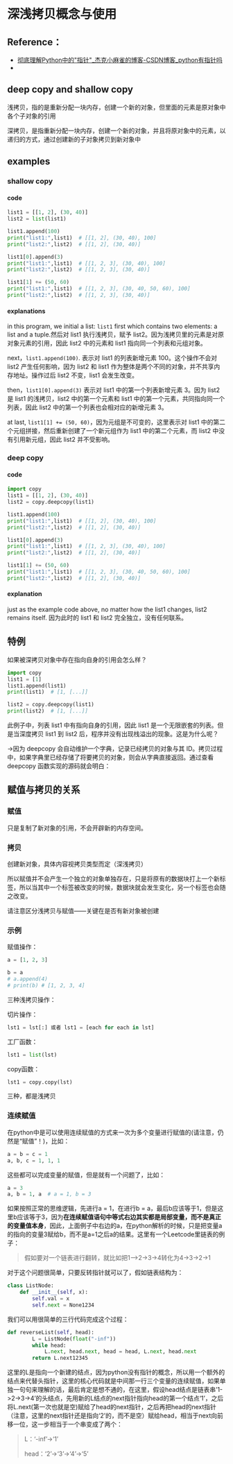 # 深浅拷贝概念与使用

## Reference：

- [彻底理解Python中的"指针"_杰克小麻雀的博客-CSDN博客_python有指针吗](https://blog.csdn.net/yushuaigee/article/details/96745994)
- 

## deep copy and shallow copy

浅拷贝，指的是重新分配一块内存，创建一个新的对象，但里面的元素是原对象中各个子对象的引用

深拷贝，是指重新分配一块内存，创建一个新的对象，并且将原对象中的元素，以递归的方式，通过创建新的子对象拷贝到新对象中

## examples

### shallow copy 

#### code

```python
list1 = [[1, 2], (30, 40)]
list2 = list(list1)

list1.append(100)
print("list1:",list1)  # [[1, 2], (30, 40), 100]
print("list2:",list2)  # [[1, 2], (30, 40)]

list1[0].append(3)
print("list1:",list1)  # [[1, 2, 3], (30, 40), 100]
print("list2:",list2)  # [[1, 2, 3], (30, 40)]

list1[1] += (50, 60)
print("list1:",list1)  # [[1, 2, 3], (30, 40, 50, 60), 100]
print("list2:",list2)  # [[1, 2, 3], (30, 40)]
```

#### explanations

in this program, we initial a list: `list1` first which contains two elements: a list and a tuple.然后对 list1 执行浅拷贝，赋予 list2。因为浅拷贝里的元素是对原对象元素的引用，因此 list2 中的元素和 list1 指向同一个列表和元组对象。

next，`list1.append(100)`. 表示对 list1 的列表新增元素 100。这个操作不会对 list2 产生任何影响，因为 list2 和 list1 作为整体是两个不同的对象，并不共享内存地址。操作过后 list2 不变，list1 会发生改变。

then，`list1[0].append(3)` 表示对 list1 中的第一个列表新增元素 3。因为 list2 是 list1 的浅拷贝，list2 中的第一个元素和 list1 中的第一个元素，共同指向同一个列表，因此 list2 中的第一个列表也会相对应的新增元素 3。

at last,  `list1[1] += (50, 60)`，因为元组是不可变的，这里表示对 list1 中的第二个元组拼接，然后重新创建了一个新元组作为 list1 中的第二个元素，而 list2 中没有引用新元组，因此 list2 并不受影响。

### deep copy

#### code

```python
import copy
list1 = [[1, 2], (30, 40)]
list2 = copy.deepcopy(list1)

list1.append(100)
print("list1:",list1)  # [[1, 2], (30, 40), 100]
print("list2:",list2)  # [[1, 2], (30, 40)]

list1[0].append(3)
print("list1:",list1)  # [[1, 2, 3], (30, 40), 100]
print("list2:",list2)  # [[1, 2], (30, 40)]

list1[1] += (50, 60)
print("list1:",list1)  # [[1, 2, 3], (30, 40, 50, 60), 100]
print("list2:",list2)  # [[1, 2], (30, 40)]
```

#### explanation

just as the example code above, no matter how the list1 changes, list2 remains itself. 因为此时的 list1 和 list2 完全独立，没有任何联系。



## 特例

如果被深拷贝对象中存在指向自身的引用会怎么样？

```python
import copy
list1 = [1]
list1.append(list1)
print(list1)  # [1, [...]]

list2 = copy.deepcopy(list1)
print(list2)  # [1, [...]]
```

此例子中，列表 list1 中有指向自身的引用，因此 list1 是一个无限嵌套的列表。但是当深度拷贝 list1 到 list2 后，程序并没有出现栈溢出的现象。这是为什么呢？

->因为 deepcopy 会自动维护一个字典，记录已经拷贝的对象与其 ID。拷贝过程中，如果字典里已经存储了将要拷贝的对象，则会从字典直接返回。通过查看 deepcopy 函数实现的源码就会明白：



## 赋值与拷贝的关系

### 赋值

只是复制了新对象的引用，不会开辟新的内存空间。

### 拷贝

创建新对象，具体内容视拷贝类型而定（深浅拷贝）

所以赋值并不会产生一个独立的对象单独存在，只是将原有的数据块打上一个新标签，所以当其中一个标签被改变的时候，数据块就会发生变化，另一个标签也会随之改变。

请注意区分浅拷贝与赋值——关键在是否有新对象被创建

### 示例

赋值操作：

```python
a = [1, 2, 3]

b = a
# a.append(4)
# print(b) # [1, 2, 3, 4]
```

三种浅拷贝操作：

切片操作：
```python
lst1 = lst[:] 或者 lst1 = [each for each in lst]
```

工厂函数：
```python
lst1 = list(lst)
```

copy函数：
```python
lst1 = copy.copy(lst)
```

三种，都是浅拷贝

### 连续赋值

在python中是可以使用连续赋值的方式来一次为多个变量进行赋值的(请注意，仍然是“赋值”！)，比如：

```python
a = b = c = 1
a, b, c = 1, 1, 1
```

这些都可以完成变量的赋值，但是就有一个问题了，比如：

```python
a = 3
a, b = 1, a  # a = 1, b = 3
```

如果按照正常的思维逻辑，先进行a = 1，在进行b = a，最后b应该等于1，但是这里b应该等于3，因为**在连续赋值语句中等式右边其实都是局部变量，而不是真正的变量值本身**，因此，上面例子中右边的a，在python解析的时候，只是把变量a的指向的变量3赋给b，而不是a=1之后a的结果。这里有一个Leetcode里链表的例子：

> 假如要对一个链表进行翻转，就比如把1—>2->3->4转化为4->3->2->1

对于这个问题很简单，只要反转指针就可以了，假如链表结构为：

```python
class ListNode:
    def __init__(self, x):
        self.val = x
        self.next = None1234
```

我们可以用很简单的三行代码完成这个过程：

```python
def reverseList(self, head):
        L = ListNode(float("-inf"))
        while head:
            L.next, head.next, head = head, L.next, head.next
        return L.next12345
```

这里的L是指向一个新建的结点，因为python没有指针的概念，所以用一个额外的结点来代替头指针，这里的核心代码就是中间那一行三个变量的连续赋值，如果单独一句句来理解的话，最后肯定是想不通的，在这里，假设head结点是链表串’1->2->3->4’的头结点，先用新的L结点的next指针指向head的第一个结点‘1’，之后将L.next(第一次也就是空)赋给了head的next指针，之后再把head的next指针（注意，这里的next指针还是指向‘2’的，而不是空）赋给head，相当于next向前移一位，这一步相当于一个串变成了两个：

> L：‘-inf’->‘1’
>
> head：‘2’->‘3’->‘4’->‘5’